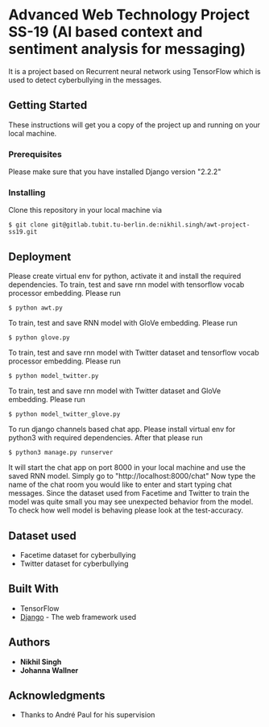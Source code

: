 # Advanced Web Technology Project SS-19 (AI based context and sentiment analysis for messaging)

It is a project based on Recurrent neural network using TensorFlow which is used to detect cyberbullying in the messages. 

## Getting Started

These instructions will get you a copy of the project up and running on your local machine.

### Prerequisites

Please make sure that you have installed Django version "2.2.2"


### Installing

Clone this repository in your local machine via
```
$ git clone git@gitlab.tubit.tu-berlin.de:nikhil.singh/awt-project-ss19.git
```

## Deployment

Please create virtual env for python, activate it and install the required 
dependencies. To train, test and save rnn model with tensorflow vocab processor 
embedding. Please run
```
$ python awt.py
```
To train, test and save RNN model with GloVe embedding. Please run
```
$ python glove.py
```
To train, test and save rnn model with Twitter dataset and tensorflow vocab processor 
embedding. Please run
```
$ python model_twitter.py
```
To train, test and save rnn model with Twitter dataset and GloVe embedding. 
Please run
```
$ python model_twitter_glove.py
```

To run django channels based chat app. Please install virtual env for python3 
with required dependencies. After that please run
```
$ python3 manage.py runserver
```
It will start the chat app on port 8000 in your local machine and use the saved 
RNN model. Simply go to "http://localhost:8000/chat" Now type the name of the 
chat room you would like to enter and start typing chat messages. Since the 
dataset used from Facetime and Twitter to train the model was quite small you may see 
unexpected behavior from the model. To check how well model is behaving please 
look at the test-accuracy.

## Dataset used
* Facetime dataset for cyberbullying
* Twitter dataset for cyberbullying

## Built With
* TensorFlow
* [Django](https://www.djangoproject.com/) - The web framework used


## Authors
* **Nikhil Singh**
* **Johanna Wallner**


## Acknowledgments

* Thanks to André Paul for his supervision